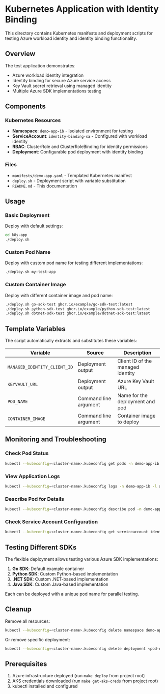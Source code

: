 # Kubernetes Application with Identity Binding

This directory contains Kubernetes manifests and deployment scripts for testing Azure workload identity and identity binding functionality.

## Overview

The test application demonstrates:
- Azure workload identity integration
- Identity binding for secure Azure service access
- Key Vault secret retrieval using managed identity
- Multiple Azure SDK implementations testing

## Components

### Kubernetes Resources
- **Namespace**: `demo-app-ib` - Isolated environment for testing
- **ServiceAccount**: `identity-binding-sa` - Configured with workload identity
- **RBAC**: ClusterRole and ClusterRoleBinding for identity permissions
- **Deployment**: Configurable pod deployment with identity binding

### Files
- `manifests/demo-app.yaml` - Templated Kubernetes manifest
- `deploy.sh` - Deployment script with variable substitution
- `README.md` - This documentation

## Usage

### Basic Deployment
Deploy with default settings:
```bash
cd k8s-app
./deploy.sh
```

### Custom Pod Name
Deploy with custom pod name for testing different implementations:
```bash
./deploy.sh my-test-app
```

### Custom Container Image
Deploy with different container image and pod name:
```bash
./deploy.sh go-sdk-test ghcr.io/example/go-sdk-test:latest
./deploy.sh python-sdk-test ghcr.io/example/python-sdk-test:latest
./deploy.sh dotnet-sdk-test ghcr.io/example/dotnet-sdk-test:latest
```

## Template Variables

The script automatically extracts and substitutes these variables:

| Variable | Source | Description |
|----------|--------|-------------|
| `MANAGED_IDENTITY_CLIENT_ID` | Deployment output | Client ID of the managed identity |
| `KEYVAULT_URL` | Deployment output | Azure Key Vault URL |
| `POD_NAME` | Command line argument | Name for the deployment and pod |
| `CONTAINER_IMAGE` | Command line argument | Container image to deploy |

## Monitoring and Troubleshooting

### Check Pod Status
```bash
kubectl --kubeconfig=<cluster-name>.kubeconfig get pods -n demo-app-ib
```

### View Application Logs
```bash
kubectl --kubeconfig=<cluster-name>.kubeconfig logs -n demo-app-ib -l app=<pod-name> -f
```

### Describe Pod for Details
```bash
kubectl --kubeconfig=<cluster-name>.kubeconfig describe pod -n demo-app-ib -l app=<pod-name>
```

### Check Service Account Configuration
```bash
kubectl --kubeconfig=<cluster-name>.kubeconfig get serviceaccount identity-binding-sa -n demo-app-ib -o yaml
```

## Testing Different SDKs

The flexible deployment allows testing various Azure SDK implementations:

1. **Go SDK**: Default example container
2. **Python SDK**: Custom Python-based implementation
3. **.NET SDK**: Custom .NET-based implementation
4. **Java SDK**: Custom Java-based implementation

Each can be deployed with a unique pod name for parallel testing.

## Cleanup

Remove all resources:
```bash
kubectl --kubeconfig=<cluster-name>.kubeconfig delete namespace demo-app-ib
```

Or remove specific deployment:
```bash
kubectl --kubeconfig=<cluster-name>.kubeconfig delete deployment <pod-name> -n demo-app-ib
```

## Prerequisites

1. Azure infrastructure deployed (run `make deploy` from project root)
2. AKS credentials downloaded (run `make get-aks-creds` from project root)
3. kubectl installed and configured